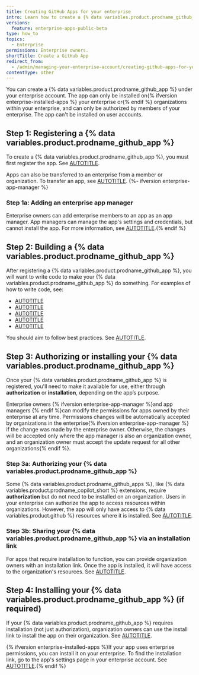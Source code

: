 ```yaml
---
title: Creating GitHub Apps for your enterprise
intro: Learn how to create a {% data variables.product.prodname_github_app %} for your enterprise.
versions:
  feature: enterprise-apps-public-beta
type: how_to
topics:
  - Enterprise
permissions: Enterprise owners.
shortTitle: Create a GitHub App
redirect_from:
  - /admin/managing-your-enterprise-account/creating-github-apps-for-your-enterprise
contentType: other
---
```


You can create a {% data variables.product.prodname_github_app %} under your enterprise account. The app can only be installed on{% ifversion enterprise-installed-apps %} your enterprise or{% endif %} organizations within your enterprise, and can only be authorized by members of your enterprise. The app can't be installed on user accounts.

## Step 1: Registering a {% data variables.product.prodname_github_app %}

To create a {% data variables.product.prodname_github_app %}, you must first register the app. See [AUTOTITLE](/apps/creating-github-apps/registering-a-github-app/registering-a-github-app).

Apps can also be transferred to an enterprise from a member or organization. To transfer an app, see [AUTOTITLE](/apps/maintaining-github-apps/transferring-ownership-of-a-github-app).
{%- ifversion enterprise-app-manager %}

### Step 1a: Adding an enterprise app manager

Enterprise owners can add enterprise members to an app as an app manager. App managers can manage the app's settings and credentials, but cannot install the app. For more information, see [AUTOTITLE](/apps/maintaining-github-apps/about-github-app-managers).{% endif %}

## Step 2: Building a {% data variables.product.prodname_github_app %}

After registering a {% data variables.product.prodname_github_app %}, you will want to write code to make your {% data variables.product.prodname_github_app %} do something. For examples of how to write code, see:

* [AUTOTITLE](/apps/creating-github-apps/writing-code-for-a-github-app/quickstart)
* [AUTOTITLE](/apps/creating-github-apps/guides/building-a-github-app-that-responds-to-webhook-events)
* [AUTOTITLE](/apps/creating-github-apps/guides/building-a-login-with-github-button-with-a-github-app)
* [AUTOTITLE](/apps/creating-github-apps/guides/building-a-cli-with-a-github-app)
* [AUTOTITLE](/apps/creating-github-apps/writing-code-for-a-github-app/making-authenticated-api-requests-with-a-github-app-in-a-github-actions-workflow)

You should aim to follow best practices. See [AUTOTITLE](/apps/creating-github-apps/setting-up-a-github-app/best-practices-for-creating-a-github-app).

## Step 3: Authorizing or installing your {% data variables.product.prodname_github_app %}

Once your {% data variables.product.prodname_github_app %} is registered, you'll need to make it available for use, either through **authorization** or **installation**, depending on the app’s purpose.

Enterprise owners {% ifversion enterprise-app-manager %}and app managers {% endif %}can modify the permissions for apps owned by their enterprise at any time. Permissions changes will be automatically accepted by organizations in the enterprise{% ifversion enterprise-app-manager %} if the change was made by the enterprise owner. Otherwise, the changes will be accepted only where the app manager is also an organization owner, and an organization owner must accept the update request for all other organizations{% endif %}.

### Step 3a: Authorizing your {% data variables.product.prodname_github_app %}

Some {% data variables.product.prodname_github_apps %}, like {% data variables.product.prodname_copilot_short %} extensions, require **authorization** but do not need to be installed on an organization. Users in your enterprise can authorize the app to access resources within organizations. However, the app will only have access to {% data variables.product.github %} resources where it is installed. See [AUTOTITLE](/apps/using-github-apps/authorizing-github-apps).

### Step 3b: Sharing your {% data variables.product.prodname_github_app %} via an installation link

For apps that require installation to function, you can provide organization owners with an installation link. Once the app is installed, it will have access to the organization's resources. See [AUTOTITLE](/apps/sharing-github-apps/sharing-your-github-app#sharing-your-github-app-via-an-install-link).

## Step 4: Installing your {% data variables.product.prodname_github_app %} (if required)

If your {% data variables.product.prodname_github_app %} requires installation (not just authorization), organization owners can use the install link to install the app on their organization. See [AUTOTITLE](/apps/using-github-apps/installing-a-github-app-from-a-third-party).

{% ifversion enterprise-installed-apps %}If your app uses enterprise permissions, you can install it on your enterprise. To find the installation link, go to the app's settings page in your enterprise account. See [AUTOTITLE](/apps/using-github-apps/installing-a-github-app-on-your-enterprise).{% endif %}
